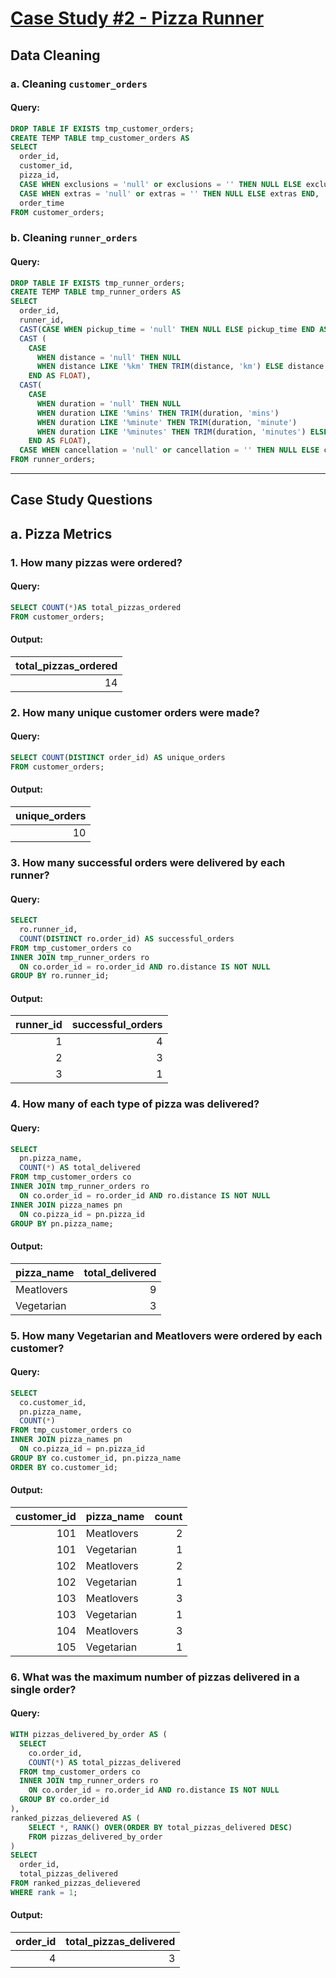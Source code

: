 
# [Case Study #2 - Pizza Runner](https://8weeksqlchallenge.com/case-study-2/)

## Data Cleaning

### a. Cleaning `customer_orders`

#### Query:

```sql
DROP TABLE IF EXISTS tmp_customer_orders;
CREATE TEMP TABLE tmp_customer_orders AS
SELECT
  order_id,
  customer_id,
  pizza_id,
  CASE WHEN exclusions = 'null' or exclusions = '' THEN NULL ELSE exclusions END,
  CASE WHEN extras = 'null' or extras = '' THEN NULL ELSE extras END,
  order_time
FROM customer_orders;
```

### b. Cleaning `runner_orders`

#### Query:

```sql
DROP TABLE IF EXISTS tmp_runner_orders;
CREATE TEMP TABLE tmp_runner_orders AS
SELECT
  order_id,
  runner_id,
  CAST(CASE WHEN pickup_time = 'null' THEN NULL ELSE pickup_time END AS TIMESTAMP),
  CAST (
    CASE
	  WHEN distance = 'null' THEN NULL
	  WHEN distance LIKE '%km' THEN TRIM(distance, 'km') ELSE distance
    END AS FLOAT),
  CAST(
	CASE
	  WHEN duration = 'null' THEN NULL
	  WHEN duration LIKE '%mins' THEN TRIM(duration, 'mins')
	  WHEN duration LIKE '%minute' THEN TRIM(duration, 'minute')
	  WHEN duration LIKE '%minutes' THEN TRIM(duration, 'minutes') ELSE duration
    END AS FLOAT),
  CASE WHEN cancellation = 'null' or cancellation = '' THEN NULL ELSE cancellation END
FROM runner_orders;
```

---

## Case Study Questions

## a. Pizza Metrics

### 1. How many pizzas were ordered?

#### Query:

```sql
SELECT COUNT(*)AS total_pizzas_ordered
FROM customer_orders;
```

#### Output:

|   total_pizzas_ordered |
|-----------------------:|
|                     14 |

### 2. How many unique customer orders were made?

#### Query:

```sql
SELECT COUNT(DISTINCT order_id) AS unique_orders
FROM customer_orders;
```

#### Output:

|   unique_orders |
|----------------:|
|              10 |

### 3. How many successful orders were delivered by each runner?

#### Query:

```sql
SELECT
  ro.runner_id,
  COUNT(DISTINCT ro.order_id) AS successful_orders
FROM tmp_customer_orders co
INNER JOIN tmp_runner_orders ro
  ON co.order_id = ro.order_id AND ro.distance IS NOT NULL
GROUP BY ro.runner_id;
```

#### Output:

|   runner_id |   successful_orders |
|------------:|--------------------:|
|           1 |                   4 |
|           2 |                   3 |
|           3 |                   1 |

### 4. How many of each type of pizza was delivered?

#### Query:

```sql
SELECT
  pn.pizza_name,
  COUNT(*) AS total_delivered
FROM tmp_customer_orders co
INNER JOIN tmp_runner_orders ro
  ON co.order_id = ro.order_id AND ro.distance IS NOT NULL
INNER JOIN pizza_names pn
  ON co.pizza_id = pn.pizza_id
GROUP BY pn.pizza_name;
```

#### Output:

| pizza_name   |   total_delivered |
|:-------------|------------------:|
| Meatlovers   |                 9 |
| Vegetarian   |                 3 |


### 5. How many Vegetarian and Meatlovers were ordered by each customer?

#### Query:

```sql
SELECT
  co.customer_id,
  pn.pizza_name,
  COUNT(*)
FROM tmp_customer_orders co
INNER JOIN pizza_names pn
  ON co.pizza_id = pn.pizza_id
GROUP BY co.customer_id, pn.pizza_name
ORDER BY co.customer_id;
```

#### Output:

|   customer_id | pizza_name   |   count |
|--------------:|:-------------|--------:|
|           101 | Meatlovers   |       2 |
|           101 | Vegetarian   |       1 |
|           102 | Meatlovers   |       2 |
|           102 | Vegetarian   |       1 |
|           103 | Meatlovers   |       3 |
|           103 | Vegetarian   |       1 |
|           104 | Meatlovers   |       3 |
|           105 | Vegetarian   |       1 |


### 6. What was the maximum number of pizzas delivered in a single order?

#### Query:

```sql
WITH pizzas_delivered_by_order AS (
  SELECT
	co.order_id,
	COUNT(*) AS total_pizzas_delivered
  FROM tmp_customer_orders co
  INNER JOIN tmp_runner_orders ro
	ON co.order_id = ro.order_id AND ro.distance IS NOT NULL
  GROUP BY co.order_id
),
ranked_pizzas_delievered AS (
	SELECT *, RANK() OVER(ORDER BY total_pizzas_delivered DESC)
	FROM pizzas_delivered_by_order
)
SELECT
  order_id,
  total_pizzas_delivered
FROM ranked_pizzas_delievered
WHERE rank = 1;
```

#### Output:

|   order_id |   total_pizzas_delivered |
|-----------:|-------------------------:|
|          4 |                        3 |
